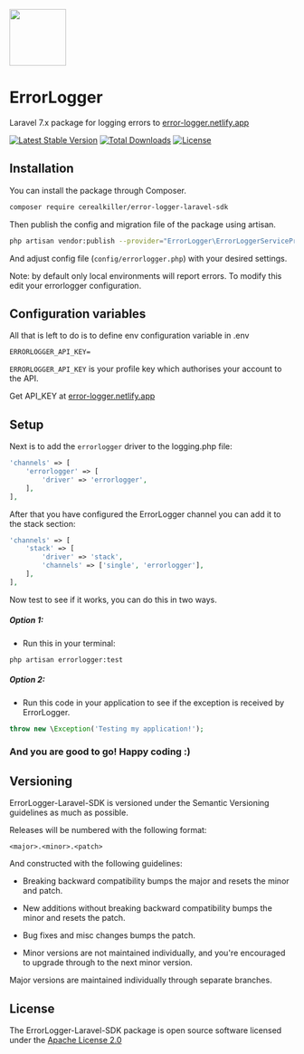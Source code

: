 <p align="left">
<img src="https://error-logger.netlify.app/assets/images/official.svg" width="100" />
</p>
<h1>ErrorLogger</h1>

Laravel 7.x package for logging errors to [error-logger.netlify.app](https://error-logger.netlify.app)

[![Latest Stable Version](https://poser.pugx.org/cerealkiller/error-logger-laravel-sdk/v)](//packagist.org/packages/cerealkiller/error-logger-laravel-sdk)
[![Total Downloads](https://poser.pugx.org/cerealkiller/error-logger-laravel-sdk/downloads)](//packagist.org/packages/cerealkiller/error-logger-laravel-sdk)
[![License](https://poser.pugx.org/cerealkiller/error-logger-laravel-sdk/license)](//packagist.org/packages/cerealkiller/error-logger-laravel-sdk)

## Installation 
You can install the package through Composer.
```bash
composer require cerealkiller/error-logger-laravel-sdk
```

Then publish the config and migration file of the package using artisan.
```bash
php artisan vendor:publish --provider="ErrorLogger\ErrorLoggerServiceProvider"
```
And adjust config file (`config/errorlogger.php`) with your desired settings.

Note: by default only local environments will report errors. To modify this edit your errorlogger configuration.

## Configuration variables
All that is left to do is to define  env configuration variable in .env

```
ERRORLOGGER_API_KEY=
```
`ERRORLOGGER_API_KEY` is your profile key which authorises your account to the API.

Get API_KEY at [error-logger.netlify.app](https://error-logger.netlify.app)

## Setup

Next is to add the ```errorlogger``` driver to the logging.php file:
```php
'channels' => [
    'errorlogger' => [
        'driver' => 'errorlogger',
    ],
],
```

After that you have configured the ErrorLogger channel you can add it to the stack section:
```php
'channels' => [
    'stack' => [
        'driver' => 'stack',
        'channels' => ['single', 'errorlogger'],
    ],
],
```

Now test to see if it works, you can do this in two ways.

##### Option 1:
 -  Run this in your terminal:
 
```shell script
php artisan errorlogger:test
```

##### Option 2:

- Run this code in your application to see if the exception is received by ErrorLogger.

```php
throw new \Exception('Testing my application!');
```

### And you are good to go! Happy coding :)

## Versioning
ErrorLogger-Laravel-SDK is versioned under the Semantic Versioning guidelines as much as possible.

Releases will be numbered with the following format:
```
<major>.<minor>.<patch>
```
And constructed with the following guidelines:

-   Breaking backward compatibility bumps the major and resets the minor and patch.

-   New additions without breaking backward compatibility bumps the minor and resets the patch.

-   Bug fixes and misc changes bumps the patch.

-   Minor versions are not maintained individually, and you're encouraged to upgrade through to the next minor version.

Major versions are maintained individually through separate branches.

## License
The ErrorLogger-Laravel-SDK package is open source software licensed under the [ Apache License 2.0](https://github.com/CerealKiller97/ErrorLogger-Laravel-SDK/blob/master/LICENSE)
